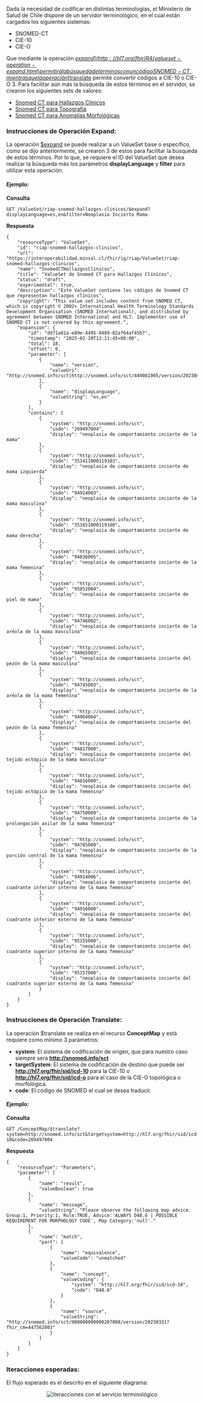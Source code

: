 Dada la necesidad de codificar en distintas terminologías, el Ministerio de Salud de Chile dispone de un servidor terminológico, en el cual están cargados los siguientes sistemas:

* SNOMED-CT
* CIE-10
* CIE-O

Que mediante la operación [$expand](http://hl7.org/fhir/R4/valueset-operation-expand.html) permitirá la búsqueda de términos con un código SNOMED-CT, mientras que la operación [$translate](http://hl7.org/fhir/R4/conceptmap-operation-translate.html) permite convertir códigos a CIE-10 o CIE-O 3. Para facilitar aún más la búsqueda de estos términos en el servidor, se crearon los siguientes sets de valores:

* [Snomed CT para Hallazgos Clínicos](ValueSet-riap-snomed-hallazgos-clinicos-VS.html)
* [Snomed CT para Topografía](ValueSet-riap-topografica-VS.html)
* [Snomed CT para Anomalías Morfológicas](ValueSet-riap-morfologico-VS.html)

### Instrucciones de Operación Expand:

La operación [$expand](http://hl7.org/fhir/R4/valueset-operation-expand.html) se puede realizar a un ValueSet base o específico, como se dijo anteriormente, se crearon 3 de estos para facilitar la búsqueda de estos términos. Por lo que, se requiere el ID del ValueSet que desea realizar la búsqueda más los parámetros **displayLanguage** y **filter** para utilizar esta operación.

#### Ejemplo:

**Consulta**
```
GET /ValueSet/riap-snomed-hallazgos-clinicos/$expand?displayLanguage=es,en&filter=Neoplasia Incierto Mama
```
**Respuesta**
```
{
    "resourceType": "ValueSet",
    "id": "riap-snomed-hallazgos-clinicos",
    "url": "https://interoperabilidad.minsal.cl/fhir/ig/riap/ValueSet/riap-snomed-hallazgos-clinicos",
    "name": "SnomedCTHallazgosClinicos",
    "title": "ValueSet de Snomed CT para Hallazgos Clínicos",
    "status": "draft",
    "experimental": true,
    "description": "Este ValueSet contiene los códigos de Snomed CT que representan hallazgos clínicos",
    "copyright": "This value set includes content from SNOMED CT, which is copyright © 2002+ International Health Terminology Standards Development Organisation (SNOMED International), and distributed by agreement between SNOMED International and HL7. Implementer use of SNOMED CT is not covered by this agreement.",
    "expansion": {
        "id": "dd71a81a-e89e-4495-8409-82af64af45b7",
        "timestamp": "2025-02-20T12:11:45+00:00",
        "total": 18,
        "offset": 0,
        "parameter": [
            {
                "name": "version",
                "valueUri": "http://snomed.info/sct|http://snomed.info/sct/449081005/version/20230430"
            },
            {
                "name": "displayLanguage",
                "valueString": "es,en"
            }
        ],
        "contains": [
            {
                "system": "http://snomed.info/sct",
                "code": "269497004",
                "display": "neoplasia de comportamiento incierto de la mama"
            },
            {
                "system": "http://snomed.info/sct",
                "code": "351411000119103",
                "display": "neoplasia de comportamiento incierto de mama izquierda"
            },
            {
                "system": "http://snomed.info/sct",
                "code": "94924003",
                "display": "neoplasia de comportamiento incierto de la mama masculina"
            },
            {
                "system": "http://snomed.info/sct",
                "code": "351651000119100",
                "display": "neoplasia de comportamiento incierto de mama derecha"
            },
            {
                "system": "http://snomed.info/sct",
                "code": "94836005",
                "display": "neoplasia de comportamiento incierto de la mama femenina"
            },
            {
                "system": "http://snomed.info/sct",
                "code": "95052004",
                "display": "neoplasia de comportamiento incierto de piel de mama"
            },
            {
                "system": "http://snomed.info/sct",
                "code": "94746002",
                "display": "neoplasia de comportamiento incierto de la aréola de la mama masculina"
            },
            {
                "system": "http://snomed.info/sct",
                "code": "94965003",
                "display": "neoplasia de comportamiento incierto del pezón de la mama masculina"
            },
            {
                "system": "http://snomed.info/sct",
                "code": "94745003",
                "display": "neoplasia de comportamiento incierto de la aréola de la mama femenina"
            },
            {
                "system": "http://snomed.info/sct",
                "code": "94964004",
                "display": "neoplasia de comportamiento incierto del pezón de la mama femenina"
            },
            {
                "system": "http://snomed.info/sct",
                "code": "94817000",
                "display": "neoplasia de comportamiento incierto del tejido ectópico de la mama masculina"
            },
            {
                "system": "http://snomed.info/sct",
                "code": "94816009",
                "display": "neoplasia de comportamiento incierto del tejido ectópico de la mama femenina"
            },
            {
                "system": "http://snomed.info/sct",
                "code": "94750009",
                "display": "neoplasia de comportamiento incierto de la prolongación axilar de la mama femenina"
            },
            {
                "system": "http://snomed.info/sct",
                "code": "94785009",
                "display": "neoplasia de comportamiento incierto de la porción central de la mama femenina"
            },
            {
                "system": "http://snomed.info/sct",
                "code": "94914006",
                "display": "neoplasia de comportamiento incierto del cuadrante inferior interno de la mama femenina"
            },
            {
                "system": "http://snomed.info/sct",
                "code": "94916008",
                "display": "neoplasia de comportamiento incierto del cuadrante inferior externo de la mama femenina"
            },
            {
                "system": "http://snomed.info/sct",
                "code": "95155000",
                "display": "neoplasia de comportamiento incierto del cuadrante superior interno de la mama femenina"
            },
            {
                "system": "http://snomed.info/sct",
                "code": "95157008",
                "display": "neoplasia de comportamiento incierto del cuadrante superior externo de la mama femenina"
            }
        ]
    }
}
```

### Instrucciones de Operación Translate:

La operación $translate se realiza en el recurso **ConceptMap** y está requiere como mínimo 3 parámetros:

* **system**: El sistema de codificación de origen, que para nuestro caso siempre será **http://snomed.info/sct**
* **targetSystem**: El sistema de codificación de destino que puede ser **http://hl7.org/fhir/sid/icd-10** para la CIE-10 o **http://hl7.org/fhir/sid/icd-o** para el caso de la CIE-O topológica o morfológica.
* **code**: El código de SNOMED el cual se desea traducir.

#### Ejemplo:

**Consulta**
```
GET /ConceptMap/$translate?system=http://snomed.info/sct&targetsystem=http://hl7.org/fhir/sid/icd-10&code=269497004
```
**Respuesta**
```
{
    "resourceType": "Parameters",
    "parameter": [
        {
            "name": "result",
            "valueBoolean": true
        },
        {
            "name": "message",
            "valueString": "Please observe the following map advice. Group:1, Priority:1, Rule:TRUE, Advice:'ALWAYS D48.6 | POSSIBLE REQUIREMENT FOR MORPHOLOGY CODE', Map Category:'null'."
        },
        {
            "name": "match",
            "part": [
                {
                    "name": "equivalence",
                    "valueCode": "unmatched"
                },
                {
                    "name": "concept",
                    "valueCoding": {
                        "system": "http://hl7.org/fhir/sid/icd-10",
                        "code": "D48.6"
                    }
                },
                {
                    "name": "source",
                    "valueString": "http://snomed.info/sct/900000000000207008/version/20230331?fhir_cm=447562003"
                }
            ]
        }
    ]
}
```
### Iteracciones esperadas:

El flujo esperado es el descrito en el siguiente diagrama:

<div align="center"> 
    <img src="servicio-terminologico.svg" alt="Iteracciones con el servicio terminológico">
</div>